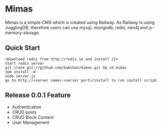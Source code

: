 Mimas
=====
Mimas is a simple CMS which is created using Railway. As Railway is using JugglingDB, therefore users can use mysql, mongodb, redis, neo4j and js-memory-storage.

Quick Start
-----------
    <Download redis from http://redis.io and install it>
    Start redis server
    git clone git://github.com/kakchan/mimas.git && cd mimas
    npm install -d
    node server.js
    go to http://<server name>:<server port>/install to run install script

Release 0.0.1 Feature
---------------------
   - Authentication
   - CRUD posts
   - CRUD Block Content
   - User Management